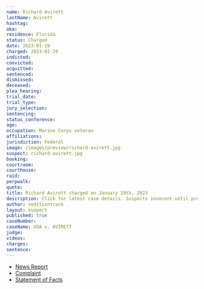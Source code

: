 ```yaml
---
name: Richard Avirett
lastName: Avirett
hashtag:
aka:
residence: Florida
status: Charged
date: 2023-01-19
charged: 2023-01-19
indicted:
convicted:
acquitted:
sentenced:
dismissed:
deceased:
plea_hearing:
trial_date:
trial_type:
jury_selection:
sentencing:
status_conference:
age:
occupation: Marine Corps veteran
affiliations:
jurisdiction: Federal
image: /images/preview/richard-avirett.jpg
suspect: richard-avirett.jpg
booking:
courtroom:
courthouse:
raid:
perpwalk:
quote:
title: Richard Avirett charged on January 19th, 2023
description: Click for latest case details. Suspects innocent until proven guilty.
author: seditiontrack
layout: suspect
published: true
caseNumber: 
caseName: USA v. AVIRETT
judge:
videos:
charges:
sentence:
---
```

- [News Report](https://vozwire.com/marine-corps-vet-richard-avirett-took-part-in-the-jan-6-capitol-riot-but-hasnt-been-charged/)
- [Complaint](https://www.justice.gov/usao-dc/case-multi-defendant/file/1567476/download)
- [Statement of Facts](https://www.justice.gov/usao-dc/case-multi-defendant/file/1567471/download)
